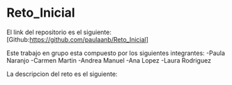 # Reto_Inicial
El link del repositorio es el siguiente: [Github:https://github.com/paulaanb/Reto_Inicial]

Este trabajo en grupo esta compuesto por los siguientes integrantes:
-Paula Naranjo
-Carmen Martin
-Andrea Manuel
-Ana Lopez
-Laura Rodriguez

La descripcion del reto es el siguiente:
